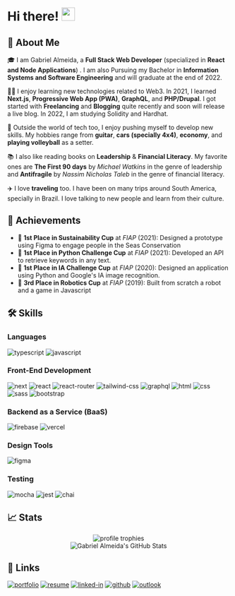 # Hi there! <img src="https://media.giphy.com/media/PnDRNekrgtHh5jXMna/giphy.gif" width="30px">

## 🚀 About Me

🎓 I am Gabriel Almeida, a **Full Stack Web Developer** (specialized in **React and Node Applications**) . I am also Pursuing my Bachelor in **Information Systems and Software Engineering** and will graduate at the end of 2022.

👨‍💻 I enjoy learning new technologies related to Web3. In 2021, I learned **Next.js**, **Progressive Web App (PWA)**, **GraphQL**, and **PHP/Drupal**. I got started with **Freelancing** and **Blogging** quite recently and soon will release a live blog. In 2022, I am studying Solidity and Hardhat.

🎸 Outside the world of tech too, I enjoy pushing myself to develop new skills. My hobbies range from **guitar**, **cars (specially 4x4)**, **economy**, and **playing volleyball** as a setter.

📚 I also like reading books on **Leadership** & **Financial Literacy**. My favorite ones are **The First 90 days** by _Michael Watkins_ in the genre of leadership and **Antifragile** by _Nassim Nicholas Taleb_ in the genre of financial literacy.

✈️ I love **traveling** too. I have been on many trips around South America, specially in Brazil. I love talking to new people and learn from their culture.

## 🏅 Achievements

-   🥇 **1st Place in Sustainability Cup** at _FIAP_ (2021): Designed a prototype using Figma to engage people in the Seas Conservation
-   🥇 **1st Place in Python Challenge Cup** at _FIAP_ (2021): Developed an API to retrieve keywords in any text.
-   🥇 **1st Place in IA Challenge Cup** at _FIAP_ (2020): Designed an application using Python and Google's IA image recognition.
-   🥉 **3rd Place in Robotics Cup** at _FIAP_ (2019): Built from scratch a robot and a game in Javascript

## 🛠️ Skills

### Languages

![typescript](https://img.shields.io/badge/TypeScript-3178C6?style=for-the-badge&logo=typescript&logoColor=white)
![javascript](https://img.shields.io/badge/JavaScript-323330?style=for-the-badge&logo=javascript&logoColor=F7DF1E)

### Front-End Development

![next](https://img.shields.io/badge/Next-000000?style=for-the-badge&logo=nextdotjs&logoColor=FFFFFF)
![react](https://img.shields.io/badge/React-20232A?style=for-the-badge&logo=react&logoColor=61DAFB)
![react-router](https://img.shields.io/badge/React_Router-CA4245?style=for-the-badge&logo=react-router&logoColor=white)
![tailwind-css](https://img.shields.io/badge/tailwind_css-06B6D4?style=for-the-badge&logo=tailwind-css&logoColor=white)
![graphql](https://img.shields.io/badge/GraphQL-E434AA?style=for-the-badge&logo=graphql&logoColor=white)
![html](https://img.shields.io/badge/HTML5-E34F26?style=for-the-badge&logo=html5&logoColor=white)
![css](https://img.shields.io/badge/CSS3-1572B6?style=for-the-badge&logo=css3&logoColor=white)
![sass](https://img.shields.io/badge/SASS-CC6699?style=for-the-badge&logo=sass&logoColor=white)
![bootstrap](https://img.shields.io/badge/Bootstrap-563D7C?style=for-the-badge&logo=bootstrap&logoColor=white)

<!-- ### Block-Chain Development

![ethereum](https://img.shields.io/badge/Ethereum-3C3C3D?style=for-the-badge&logo=ethereum&logoColor=white)
![web3](https://img.shields.io/badge/Web_3-F16822?style=for-the-badge&logo=web3.js&logoColor=white)
![solidity](https://img.shields.io/badge/Solidity-363636?style=for-the-badge&logo=solidity&logoColor=white) -->


### Backend as a Service (BaaS)

![firebase](https://img.shields.io/badge/Firebase-ffaa00?style=for-the-badge&logo=Firebase&logoColor=white)
![vercel](https://img.shields.io/badge/Vercel-000000?style=for-the-badge&logo=Vercel&logoColor=white)

### Design Tools

![figma](https://img.shields.io/badge/figma-000000?style=for-the-badge&logo=figma&logoColor=white)

### Testing

![mocha](https://img.shields.io/badge/Mocha-8D6748?style=for-the-badge&logo=mocha&logoColor=white)
![jest](https://img.shields.io/badge/Jest-C21325?style=for-the-badge&logo=jest&logoColor=white)
![chai](https://img.shields.io/badge/Chai-3776AB?style=for-the-badge&logo=chai&logoColor=white)


<!-- ## 📝 Top Blog Posts

-   [Zero to Hero: Front End Developer Roadmap](https://dev.to/ruppysuppy/front-end-developer-roadmap-zero-to-hero-4pkf)
-   [Beautify Your GitHub Profile like a Pro](https://dev.to/ruppysuppy/beautify-your-github-profile-like-a-pro-5093)
-   [5 projects to master Front End Development](https://dev.to/ruppysuppy/5-projects-to-master-front-end-development-57p)
-   [5 Tips to Take your Website Lighthouse Score from Meh to WOW!](https://dev.to/ruppysuppy/5-tips-to-take-your-website-lighthouse-score-from-meh-to-wow-2375)
-   [5 Tips Every React Developer Should Know](https://dev.to/ruppysuppy/5-tips-every-react-developer-should-know-1ghh)

Want to read more? [Check out all the blogs](https://dev.to/ruppysuppy) -->

## 📈 Stats

<div align="center">
    <img src="https://github-profile-trophy.vercel.app/?username=ggalmeida1&row=1&column=6&margin-h=8&theme=darkhub&count_private=true&margin-w=15&no-frame=true" alt="profile trophies" />
    <br />
    <img src="https://github-readme-stats.vercel.app/api?username=ggalmeida1&show_icons=true&hide_border=true" alt="Gabriel Almeida's GitHub Stats">
</div>

## 🔗 Links

[![portfolio](https://img.shields.io/badge/Portfolio-5340ff?style=for-the-badge&logo=Google-chrome&logoColor=white)](https://www.almeidadeveloper.com/)
[![resume](https://img.shields.io/badge/Resume-4285F4?style=for-the-badge&logo=read-the-docs&logoColor=white)](https://www.almeidadeveloper.com/files/resume.pdf)
[![linked-in](https://img.shields.io/badge/Linked_In-0077B5?style=for-the-badge&logo=LinkedIn&logoColor=white)](https://www.linkedin.com/in/ggalmeida/)
[![github](https://img.shields.io/badge/GitHub-000000?style=for-the-badge&logo=GitHub&logoColor=white)](https://github.com/ggalmeida1)
[![outlook](https://img.shields.io/badge/Outlook-444AEB?style=for-the-badge&logo=outlook&logoColor=white)](mailto:gab.galmeida@outlook.com)
